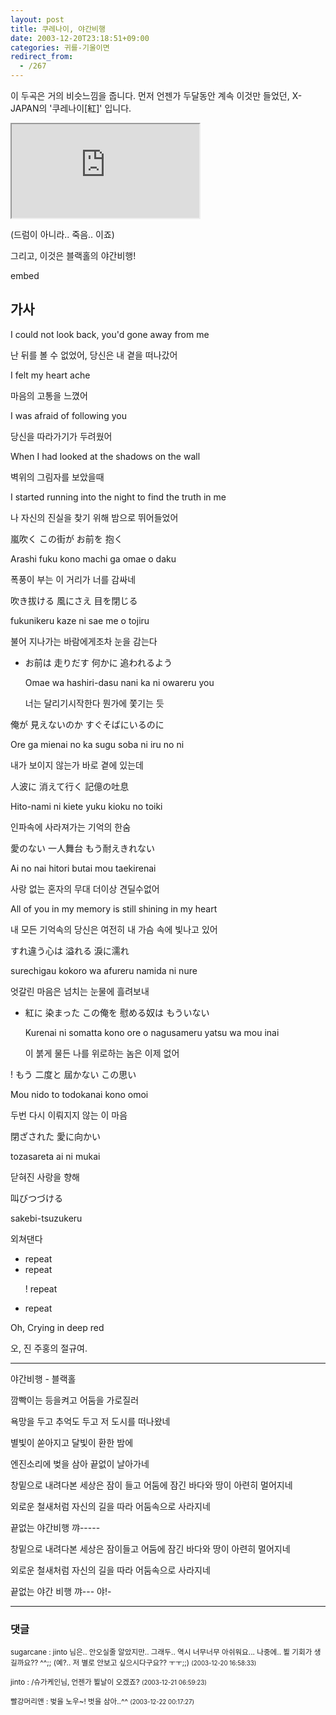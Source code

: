 ```yaml
---
layout: post
title: 쿠레나이, 야간비행
date: 2003-12-20T23:18:51+09:00
categories: 귀를-기울이면
redirect_from:
  - /267
---
```


이 두곡은 거의 비슷느낌을 줍니다. 먼저 언젠가 두달동안 계속 이것만 들었던, X-JAPAN의 '쿠레나이[紅]' 입니다.

<iframe src="https://www.youtube.com/embed/4-zXzhfP2YM" frame allowfullscreen="allowfullscreen"></iframe>

(드럼이 아니라.. 죽음.. 이죠)

그리고, 이것은 블랙홀의 야간비행!

embed

<h2>가사</h2>

I could not look back, you'd gone away from me

난 뒤를 볼 수 없었어, 당신은 내 곁을 떠나갔어

I felt my heart ache

마음의 고통을 느꼈어

I was afraid of following you

당신을 따라가기가 두려웠어

When I had looked at the shadows on the wall

벽위의 그림자를 보았을때

I started running into the night to find the truth in me

나 자신의 진실을 찾기 위해 밤으로 뛰어들었어

嵐吹く この街が お前を 抱く

Arashi fuku kono machi ga omae o daku

폭풍이 부는 이 거리가 너를 감싸네

吹き拔ける 風にさえ 目を閉じる

fukunikeru kaze ni sae me o tojiru

불어 지나가는 바람에게조차 눈을 감는다

<ul>

<li>お前は 走りだす 何かに 追われるよう

Omae wa hashiri-dasu nani ka ni owareru you

너는 달리기시작한다 뭔가에 쫓기는 듯</li>

</ul>

俺が 見えないのか すぐそばにいるのに

Ore ga mienai no ka sugu soba ni iru no ni

내가 보이지 않는가 바로 곁에 있는데

人波に 消えて行く 記億の吐息

Hito-nami ni kiete yuku kioku no toiki

인파속에 사라져가는 기억의 한숨

愛のない 一人舞台 もう耐えきれない

Ai no nai hitori butai mou taekirenai

사랑 없는 혼자의 무대 더이상 견딜수없어

All of you in my memory is still shining in my heart

내 모든 기억속의 당신은 여전히 내 가슴 속에 빛나고 있어

すれ違う心は 溢れる 淚に濡れ

surechigau kokoro wa afureru namida ni nure

엇갈린 마음은 넘치는 눈물에 흘려보내

<ul>

<li>紅に 染まった この俺を 慰める奴は もういない

Kurenai ni somatta kono ore o nagusameru yatsu wa mou inai

이 붉게 물든 나를 위로하는 놈은 이제 없어</li>

</ul>

! もう 二度と 屆かない この思い

Mou nido to todokanai kono omoi

두번 다시 이뤄지지 않는 이 마음

閉ざされた 愛に向かい

tozasareta ai ni mukai

닫혀진 사랑을 향해

叫びつづける

sakebi-tsuzukeru

외쳐댄다

<ul>

<li>repeat</li>

<li>repeat

! repeat</li>

<li>repeat</li>

</ul>

Oh, Crying in deep red

오, 진 주홍의 절규여.

<hr />

야간비행 - 블랙홀

깜빡이는 등을켜고 어둠을 가로질러

욕망을 두고 추억도 두고 저 도시를 떠나왔네

별빛이 쏟아지고 달빛이 환한 밤에

엔진소리에 벚을 삼아 끝없이 날아가네

창밑으로 내려다본 세상은 잠이 들고 어둠에 잠긴 바다와 땅이 아련히 멀어지네

외로운 철새처럼 자신의 길을 따라 어둠속으로 사라지네

끝없는 야간비행 꺄-----

창밑으로 내려다본 세상은 잠이들고 어둠에 잠긴 바다와 땅이 아련히 멀어지네

외로운 철새처럼 자신의 길을 따라 어둠속으로 사라지네

끝없는 야간 비행 꺄--- 야!-

* * *

### 댓글



<!--- cmt:564 --->
<!--- mail: --->
<!--- parent:0 --->

<small class=comment>sugarcane : jinto 님은..  안오실줄 알았지만..  그래두.. 역시 너무너무 아쉬워요... 나중에.. 뵐 기회가 생길까요?? ^^;; (예?.. 저 별로 안보고 싶으시다구요?? ㅜㅜ;;) <small>(2003-12-20 16:58:33)</small></small>


<!--- cmt:565 --->
<!--- mail: --->
<!--- parent:0 --->

<small class=comment>jinto : /슈가케인님, 언젠가 뵐날이 오겠죠? <small>(2003-12-21 06:59:23)</small></small>


<!--- cmt:566 --->
<!--- mail: --->
<!--- parent:0 --->

<small class=comment>빨강머리앤 : 벚을 노우~! 벗을 삼아..^^ <small>(2003-12-22 00:17:27)</small></small>


